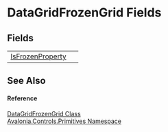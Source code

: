# DataGridFrozenGrid Fields




## Fields
<table>
<tr>
<td><a href="F_Avalonia_Controls_Primitives_DataGridFrozenGrid_IsFrozenProperty">IsFrozenProperty</a></td>
<td> </td>
</tr>
</table>

## See Also


#### Reference
<a href="T_Avalonia_Controls_Primitives_DataGridFrozenGrid">DataGridFrozenGrid Class</a>  
<a href="N_Avalonia_Controls_Primitives">Avalonia.Controls.Primitives Namespace</a>  

